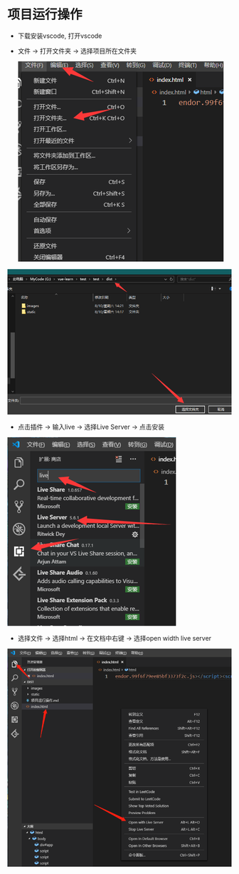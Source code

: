 # 项目运行操作

* 下载安装vscode, 打开vscode

* 文件 -> 打开文件夹 -> 选择项目所在文件夹

  ![](./images\1.png)

![](./images\2.png)

* 点击插件 -> 输入live -> 选择Live Server -> 点击安装

![](./images\3.png)

* 选择文件 -> 选择html -> 在文档中右键 -> 选择open width live server

![](./images\4.png)

